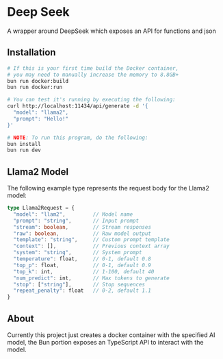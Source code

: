 # Deep Seek

A wrapper around DeepSeek which exposes an API for functions and json

## Installation

```bash
# If this is your first time build the Docker container,
# you may need to manually increase the memory to 8.8GB+
bun run docker:build
bun run docker:run

# You can test it's running by executing the following:
curl http://localhost:11434/api/generate -d '{
  "model": "llama2",
  "prompt": "Hello!"
}'

# NOTE: To run this program, do the following:
bun install
bun run dev
```

## Llama2 Model

The following example type represents the request body for the Llama2 model:

```ts
type Llama2Request = {
  "model": "llam2",         // Model name
  "prompt": "string",       // Input prompt
  "stream": boolean,        // Stream responses
  "raw": boolean,           // Raw model output
  "template": "string",     // Custom prompt template
  "context": [],            // Previous context array
  "system": "string",       // System prompt
  "temperature": float,     // 0-1, default 0.8
  "top_p": float,           // 0-1, default 0.9
  "top_k": int,             // 1-100, default 40
  "num_predict": int,       // Max tokens to generate
  "stop": ["string"],       // Stop sequences
  "repeat_penalty": float   // 0-2, default 1.1
}
```

## About

Currently this project just creates a docker container with the specified AI model,
the Bun portion exposes an TypeScript API to interact with the model.
